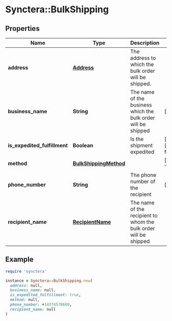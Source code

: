 # Synctera::BulkShipping

## Properties

| Name | Type | Description | Notes |
| ---- | ---- | ----------- | ----- |
| **address** | [**Address**](Address.md) | The address to which the bulk order will be shipped. |  |
| **business_name** | **String** | The name of the business which the bulk order will be shipped | [optional] |
| **is_expedited_fulfillment** | **Boolean** | Is the shipment expedited | [optional][default to false] |
| **method** | [**BulkShippingMethod**](BulkShippingMethod.md) |  | [default to &#39;TWO_DAY&#39;] |
| **phone_number** | **String** | The phone number of the recipient | [optional] |
| **recipient_name** | [**RecipientName**](RecipientName.md) | The name of the recipient to whom the bulk order will be shipped |  |

## Example

```ruby
require 'synctera'

instance = Synctera::BulkShipping.new(
  address: null,
  business_name: null,
  is_expedited_fulfillment: true,
  method: null,
  phone_number: +14374570680,
  recipient_name: null
)
```

